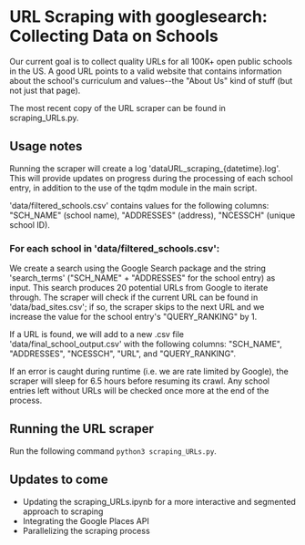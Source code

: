 # URL Scraping with googlesearch: Collecting Data on Schools
Our current goal is to collect quality URLs for all 100K+ open public schools in the US. A good URL points to a valid website that contains information about the school's curriculum and values--the "About Us" kind of stuff (but not just that page).

The most recent copy of the URL scraper can be found in scraping_URLs.py.

## Usage notes
Running the scraper will create a log 'dataURL_scraping_{datetime}.log'. This will provide updates on progress during the processing of each school entry, in addition to the use of the tqdm module in the main script.

'data/filtered_schools.csv' contains values for the following columns: "SCH_NAME" (school name), "ADDRESSES" (address), "NCESSCH" (unique school ID).

### For each school in 'data/filtered_schools.csv':
We create a search using the Google Search package and the string 'search_terms' ("SCH_NAME" + "ADDRESSES" for the school entry) as input. This search produces 20 potential URLs from Google to iterate through. The scraper will check if the current URL can be found in 'data/bad_sites.csv'; if so, the scraper skips to the next URL and we increase the value for the school entry's "QUERY_RANKING" by 1. 

If a URL is found, we will add to a new .csv file 'data/final_school_output.csv' with the following columns:
"SCH_NAME", "ADDRESSES", "NCESSCH", "URL", and "QUERY_RANKING". 

If an error is caught during runtime (i.e. we are rate limited by Google), the scraper will sleep for 6.5 hours before resuming its crawl. Any school entries left without URLs will be checked once more at the end of the process.

## Running the URL scraper
Run the following command `python3 scraping_URLs.py`. 

## Updates to come
- Updating the scraping_URLs.ipynb for a more interactive and segmented approach to scraping
- Integrating the Google Places API
- Parallelizing the scraping process
